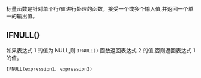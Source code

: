 标量函数是针对单个行/值进行处理的函数，接受一个或多个输入值,并返回一个单一的输出值。
## IFNULL()
如果表达式 1 的值为 NULL,则 `IFNULL()` 函数返回表达式 2 的值,否则返回表达式 1 的值。
```sql
IFNULL(expression1, expression2)
```
